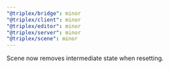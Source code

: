 ```yaml
---
"@triplex/bridge": minor
"@triplex/client": minor
"@triplex/editor": minor
"@triplex/server": minor
"@triplex/scene": minor
---
```


Scene now removes intermediate state when resetting.
